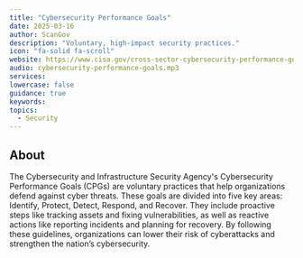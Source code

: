```yaml
---
title: "Cybersecurity Performance Goals"
date: 2025-03-16
author: ScanGov
description: "Voluntary, high-impact security practices."
icon: "fa-solid fa-scroll"
website: https://www.cisa.gov/cross-sector-cybersecurity-performance-goals
audio: cybersecurity-performance-goals.mp3
services: 
lowercase: false
guidance: true
keywords: 
topics:
  - Security
---
```


## About

The Cybersecurity and Infrastructure Security Agency's Cybersecurity Performance Goals (CPGs) are voluntary practices that help organizations defend against cyber threats. These goals are divided into five key areas: Identify, Protect, Detect, Respond, and Recover. They include proactive steps like tracking assets and fixing vulnerabilities, as well as reactive actions like reporting incidents and planning for recovery. By following these guidelines, organizations can lower their risk of cyberattacks and strengthen the nation’s cybersecurity.